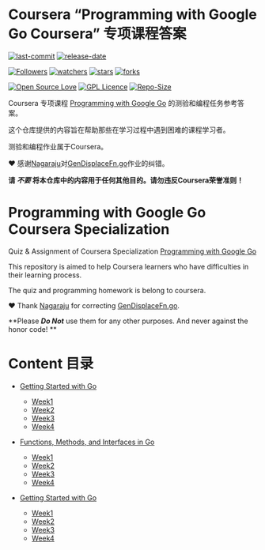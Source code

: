 # Coursera “Programming with Google Go Coursera” 专项课程答案

[![last-commit](https://img.shields.io/github/last-commit/HollowMan6/)](../../graphs/commit-activity)
[![release-date](https://img.shields.io/github/release-date/HollowMan6/)](../../releases)

[![Followers](https://img.shields.io/github/followers/HollowMan6?style=social)](https://github.com/HollowMan6?tab=followers)
[![watchers](https://img.shields.io/github/watchers/HollowMan6/?style=social)](../../watchers)
[![stars](https://img.shields.io/github/stars/HollowMan6/?style=social)](../../stargazers)
[![forks](https://img.shields.io/github/forks/HollowMan6/?style=social)](../../stargazers)

[![Open Source Love](https://badges.frapsoft.com/os/v1/open-source.svg?v=103)](https://hollowman6.github.io/fund.html)
[![GPL Licence](https://badges.frapsoft.com/os/gpl/gpl.svg?v=103)](https://opensource.org/licenses/GPL-3.0/)
[![Repo-Size](https://img.shields.io/github/repo-size/HollowMan6/.svg)](../../archive/master.zip)

Coursera 专项课程 [Programming with Google Go](https://www.coursera.org/specializations/google-golang) 的测验和编程任务参考答案。

这个仓库提供的内容旨在帮助那些在学习过程中遇到困难的课程学习者。

测验和编程作业属于Coursera。

❤ 感谢[Nagaraju](https://github.com/Nagaraju786)对[GenDisplaceFn.go](2.%20Functions,%20Methods,%20and%20Interfaces%20in%20Go/Week2/GenDisplaceFn.go)作业的纠错。

**请 ***不要*** 将本仓库中的内容用于任何其他目的。请勿违反Coursera荣誉准则！**

# Programming with Google Go Coursera Specialization

Quiz &amp; Assignment of Coursera Specialization [Programming with Google Go](https://www.coursera.org/specializations/google-golang)

This repository is aimed to help Coursera learners who have difficulties in their learning process.  

The quiz and programming homework is belong to coursera.

❤ Thank [Nagaraju](https://github.com/Nagaraju786) for correcting [GenDisplaceFn.go](2.%20Functions,%20Methods,%20and%20Interfaces%20in%20Go/Week2/GenDisplaceFn.go).

**Please ***Do Not*** use them for any other purposes. And never against the honor code! **

# Content 目录

* [Getting Started with Go](./1.%20Getting%20Started%20with%20Go)
  * [Week1](./1.%20Getting%20Started%20with%20Go/Week1)
  * [Week2](./1.%20Getting%20Started%20with%20Go/Week2)
  * [Week3](./1.%20Getting%20Started%20with%20Go/Week3)
  * [Week4](./1.%20Getting%20Started%20with%20Go/Week4)

* [Functions, Methods, and Interfaces in Go](./2.%20Functions,%20Methods,%20and%20Interfaces%20in%20Go)
  * [Week1](./2.%20Functions,%20Methods,%20and%20Interfaces%20in%20Go/Week1)
  * [Week2](./2.%20Functions,%20Methods,%20and%20Interfaces%20in%20Go/Week2)
  * [Week3](./2.%20Functions,%20Methods,%20and%20Interfaces%20in%20Go/Week3)
  * [Week4](./2.%20Functions,%20Methods,%20and%20Interfaces%20in%20Go/Week4)

* [Getting Started with Go](./3.%20Concurrency%20in%20Go)
  * [Week1](./3.%20Concurrency%20in%20Go/Week1)
  * [Week2](./3.%20Concurrency%20in%20Go/Week2)
  * [Week3](./3.%20Concurrency%20in%20Go/Week3)
  * [Week4](./3.%20Concurrency%20in%20Go/Week4)
